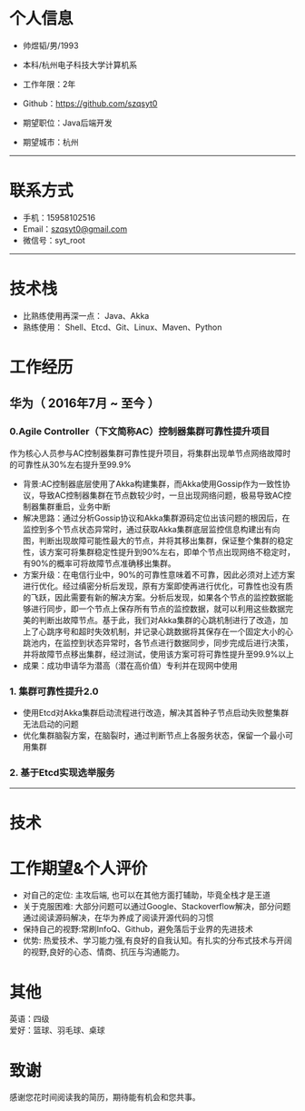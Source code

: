 # 个人信息

 - 帅煜韬/男/1993 
 - 本科/杭州电子科技大学计算机系 
 - 工作年限：2年
 - Github：https://github.com/szqsyt0

 - 期望职位：Java后端开发
 - 期望城市：杭州

---

# 联系方式

- 手机：15958102516
- Email：szqsyt0@gmail.com
- 微信号：syt_root

---

# 技术栈
- 比熟练使用再深一点：
Java、Akka
- 熟练使用：
Shell、Etcd、Git、Linux、Maven、Python

# 工作经历

## 华为（ 2016年7月 ~ 至今 ）

### 0.Agile Controller（下文简称AC）控制器集群可靠性提升项目
作为核心人员参与AC控制器集群可靠性提升项目，将集群出现单节点网络故障时的可靠性从30%左右提升至99.9%
- 背景:AC控制器底层使用了Akka构建集群，而Akka使用Gossip作为一致性协议，导致AC控制器集群在节点数较少时，一旦出现网络问题，极易导致AC控制器集群重启，业务中断
- 解决思路：通过分析Gossip协议和Akka集群源码定位出该问题的根因后，在监控到多个节点状态异常时，通过获取Akka集群底层监控信息构建出有向图，判断出现故障可能性最大的节点，并将其移出集群，保证整个集群的稳定性，该方案可将集群稳定性提升到90%左右，即单个节点出现网络不稳定时，有90%的概率可将故障节点准确移出集群。
- 方案升级：在电信行业中，90%的可靠性意味着不可靠，因此必须对上述方案进行优化。经过缜密分析后发现，原有方案即使再进行优化，可靠性也没有质的飞跃，因此需要有新的解决方案。分析后发现，如果各个节点的监控数据能够进行同步，即一个节点上保存所有节点的监控数据，就可以利用这些数据完美的判断出故障节点。基于此，我们对Akka集群的心跳机制进行了改造，加上了心跳序号和超时失效机制，并记录心跳数据将其保存在一个固定大小的心跳池内，在监控到状态异常时，各节点进行数据同步，同步完成后进行决策，并将故障节点移出集群，经过测试，使用该方案可将可靠性提升至99.9%以上
- 成果：成功申请华为潜高（潜在高价值）专利并在现网中使用

### 1. 集群可靠性提升2.0
- 使用Etcd对Akka集群启动流程进行改造，解决其首种子节点启动失败整集群无法启动的问题
- 优化集群脑裂方案，在脑裂时，通过判断节点上各服务状态，保留一个最小可用集群

### 2. 基于Etcd实现选举服务


---

# 技术


# 工作期望&个人评价
- 对自己的定位: 主攻后端, 也可以在其他方面打辅助，毕竟全栈才是王道
- 关于克服困难: 大部分问题可以通过Google、Stackoverflow解决，部分问题通过阅读源码解决，在华为养成了阅读开源代码的习惯
- 保持自己的视野:常刷InfoQ、Github，避免落后于业界的先进技术
- 优势: 热爱技术、学习能力强,有良好的自我认知。有扎实的分布式技术与开阔的视野,良好的心态、情商、抗压与沟通能力。

# 其他
英语：四级     
爱好：篮球、羽毛球、桌球

# 致谢
感谢您花时间阅读我的简历，期待能有机会和您共事。
